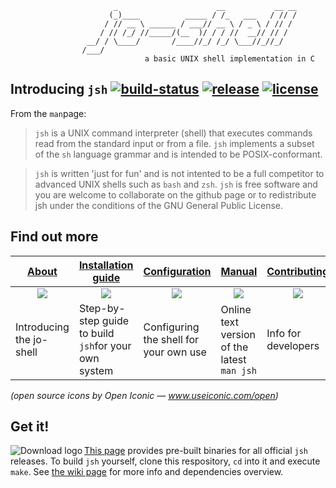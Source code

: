 ```
                       _                      __           __ __
                      (_)____          _____ / /_   ___   / // /
                     / // __ \ ______ / ___// __ \ / _ \ / // / 
                    / // /_/ //_____/(__  )/ / / //  __// // /  
                 __/ / \____/       /____//_/ /_/ \___//_//_/   
                /___/
                              a basic UNIX shell implementation in C
```
## Introducing `jsh`      [![build-status](https://travis-ci.org/jovanbulck/jo-shell.svg?branch=master)](https://travis-ci.org/jovanbulck/jo-shell) [![release](http://github-release-version.herokuapp.com/github/jovanbulck/jo-shell/release.svg?style=plastic)](https://github.com/jovanbulck/jo-shell/releases/latest) [![license](http://img.shields.io/:license-GPL-orange.svg)](https://gnu.org/licenses/gpl.html)

From the `man`page:

> `jsh` is a UNIX command interpreter (shell) that executes commands read from the standard input or from a file. `jsh` implements a subset of the `sh` language grammar and is intended to be POSIX-conformant.

> `jsh` is written 'just for fun' and is not intented to be a full competitor to advanced UNIX shells such as `bash` and `zsh`. `jsh` is free software and you are welcome to collaborate on the github page or to redistribute jsh under the conditions of the GNU General Public License.

## Find out more

| [About](https://github.com/jovanbulck/jo-shell/wiki/About) | [Installation guide](https://github.com/jovanbulck/jo-shell/wiki/Compiling-and-running) | [Configuration](https://github.com/jovanbulck/jo-shell/wiki/Sample-configuration-files) | [Manual](https://github.com/jovanbulck/jo-shell/wiki/Manual) | [Contributing](https://github.com/jovanbulck/jo-shell/wiki/Coding-guidelines) |
|----|----------|----------|---------|---------|
| [<div align="center"> <img src="https://jovanbulck.github.io/jo-shell/icons/info.svg"/> </div>](https://github.com/jovanbulck/jo-shell/wiki/About) | [<div align="center"> <img src="https://jovanbulck.github.io/jo-shell/icons/wrench.svg"/> </div>](https://github.com/jovanbulck/jo-shell/wiki/Compiling-and-running) | [<div align="center"> <img src="https://jovanbulck.github.io/jo-shell/icons/cog.svg"/> </div>](https://github.com/jovanbulck/jo-shell/wiki/Sample-configuration-files) | [<div align="center"> <img src="https://jovanbulck.github.io/jo-shell/icons/book.svg"/> </div>](https://github.com/jovanbulck/jo-shell/wiki/Manual) | [<div align="center"> <img src="https://jovanbulck.github.io/jo-shell/icons/people.svg"/> </div>](https://github.com/jovanbulck/jo-shell/wiki/Coding-guidelines) |
| Introducing the jo-shell | Step-by-step guide to build `jsh`for your own system | Configuring the shell for your own use | Online text version of the latest `man jsh` | Info for developers |
*(open source icons by Open Iconic — www.useiconic.com/open)*

## Get it!

<a href="https://github.com/jovanbulck/jo-shell/releases/latest"><img src="https://github.com/jovanbulck/jo-shell/blob/gh-pages/download_icon_right_space.png"
 alt="Download logo" title="Download latest release" align="left" /></a>

[This page](https://github.com/jovanbulck/jo-shell/releases/latest) provides pre-built binaries for all official `jsh` releases. To build `jsh` yourself, clone this respository, `cd` into it and execute `make`. See [the wiki page](https://github.com/jovanbulck/jo-shell/wiki/Compiling-and-running) for more info and dependencies overview.
